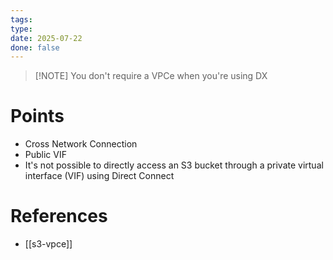 ```yaml
---
tags: 
type: 
date: 2025-07-22
done: false
---
```

> [!NOTE] You don't require a VPCe when you're using DX

# Points
- Cross Network Connection
- Public VIF
- It's not possible to directly access an S3 bucket through a private virtual interface (VIF) using Direct Connect

# References
- [[s3-vpce]]